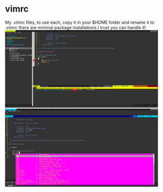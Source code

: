 # vimrc
My .vimrc files, to use each, copy it in your $HOME folder and rename it to
.vimrc
there are minimal package installations.I trust you can handle it!
![](images/debugger.png)
![](images/autoCompeletion.png)
